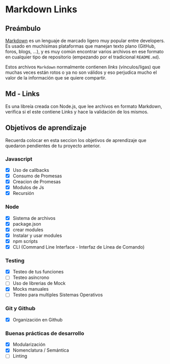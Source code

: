 # Markdown Links

## Preámbulo

[Markdown](https://es.wikipedia.org/wiki/Markdown) es un lenguaje de marcado
ligero muy popular entre developers. Es usado en muchísimas plataformas que
manejan texto plano (GitHub, foros, blogs, ...), y es muy común
encontrar varios archivos en ese formato en cualquier tipo de repositorio
(empezando por el tradicional `README.md`).

Estos archivos `Markdown` normalmente contienen _links_ (vínculos/ligas) que
muchas veces están rotos o ya no son válidos y eso perjudica mucho el valor de
la información que se quiere compartir.

## Md - Links
Es una libreía creada con Node.js, que lee archivos en formato Markdown, verifica si el este contiene Links y hace la validación de los mismos.

## Objetivos de aprendizaje

Recuerda colocar en esta seccion los objetivos de aprendizaje que quedaron 
pendientes de tu proyecto anterior.

### Javascript
- [x] Uso de callbacks
- [X] Consumo de Promesas
- [X] Creacion de Promesas
- [X] Modulos de Js
- [X] Recursión

### Node
- [X] Sistema de archivos
- [X] package.json
- [X] crear modules
- [X] Instalar y usar modules
- [X] npm scripts
- [X] CLI (Command Line Interface - Interfaz de Línea de Comando)

### Testing
- [X] Testeo de tus funciones
- [ ] Testeo asíncrono
- [ ] Uso de librerias de Mock
- [X] Mocks manuales
- [ ] Testeo para multiples Sistemas Operativos

### Git y Github
- [X] Organización en Github

### Buenas prácticas de desarrollo
- [X] Modularización
- [X] Nomenclatura / Semántica
- [ ] Linting
